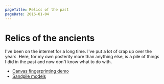 ```yaml
---
pageTitle: Relics of the past
pageDate: 2016-01-04
---
```


# Relics of the ancients

I've been on the internet for a long time.
I've put a lot of crap up over the years.
Here, for my own posterity more than anything else, is a pile of things I did in the past and now don't know what to do with.

* [Canvas fingerprinting demo](canvas-fingerprinting/)
* [Sandpile models](sandpiles/)